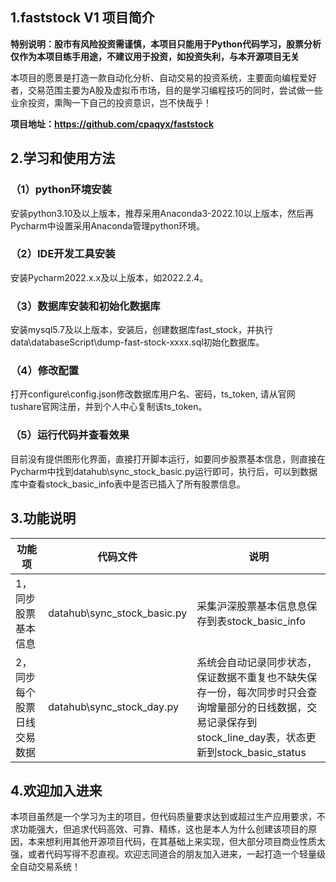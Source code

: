 ## 1.faststock V1 项目简介

**特别说明：股市有风险投资需谨慎，本项目只能用于Python代码学习，股票分析仅作为本项目练手用途，不建议用于投资，如投资失利，与本开源项目无关**

本项目的愿景是打造一款自动化分析、自动交易的投资系统，主要面向编程爱好者，交易范围主要为A股及虚拟币市场，目的是学习编程技巧的同时，尝试做一些业余投资，熏陶一下自己的投资意识，岂不快哉乎！

**项目地址：https://github.com/cpaqyx/faststock**

## 2.学习和使用方法

### （1）python环境安装
安装python3.10及以上版本，推荐采用Anaconda3-2022.10以上版本，然后再Pycharm中设置采用Anaconda管理python环境。

### （2）IDE开发工具安装
安装Pycharm2022.x.x及以上版本，如2022.2.4。


### （3）数据库安装和初始化数据库
安装mysql5.7及以上版本，安装后，创建数据库fast_stock，并执行data\databaseScript\dump-fast-stock-xxxx.sql初始化数据库。

### （4）修改配置
打开configure\config.json修改数据库用户名、密码，ts_token, 请从官网tushare官网注册，并到个人中心复制该ts_token。

### （5）运行代码并查看效果
目前没有提供图形化界面，直接打开脚本运行，如要同步股票基本信息，则直接在Pycharm中找到datahub\sync_stock_basic.py运行即可，执行后，可以到数据库中查看stock_basic_info表中是否已插入了所有股票信息。


## 3.功能说明

| 功能项           | 代码文件 | 说明 |
|---------- |-----------|-------------------------------|
| 1，同步股票基本信息|datahub\sync_stock_basic.py     |  采集沪深股票基本信息息保存到表stock_basic_info|
| 2，同步每个股票日线交易数据| datahub\sync_stock_day.py    |  系统会自动记录同步状态，保证数据不重复也不缺失保存一份，每次同步时只会查询增量部分的日线数据，交易记录保存到stock_line_day表，状态更新到stock_basic_status  |


## 4.欢迎加入进来
本项目虽然是一个学习为主的项目，但代码质量要求达到或超过生产应用要求，不求功能强大，但追求代码高效、可靠、精练，这也是本人为什么创建该项目的原因，本来想利用其他开源项目代码，在其基础上来实现，但大部分项目商业性质太强，或者代码写得不忍直视。欢迎志同道合的朋友加入进来，一起打造一个轻量级全自动交易系统！